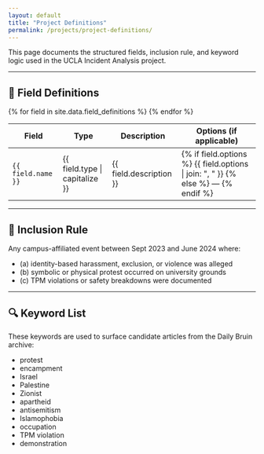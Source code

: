 ```yaml
---
layout: default
title: "Project Definitions"
permalink: /projects/project-definitions/
---
```



This page documents the structured fields, inclusion rule, and keyword logic used in the UCLA Incident Analysis project.

---

## 🔢 Field Definitions

<table>
  <thead>
    <tr>
      <th>Field</th>
      <th>Type</th>
      <th>Description</th>
      <th>Options (if applicable)</th>
    </tr>
  </thead>
  <tbody>
    {% for field in site.data.field_definitions %}
    <tr>
      <td><code>{{ field.name }}</code></td>
      <td>{{ field.type | capitalize }}</td>
      <td>{{ field.description }}</td>
      <td>
        {% if field.options %}
          {{ field.options | join: ", " }}
        {% else %}
          —
        {% endif %}
      </td>
    </tr>
    {% endfor %}
  </tbody>
</table>

---

## 📜 Inclusion Rule

Any campus-affiliated event between Sept 2023 and June 2024 where:

- (a) identity-based harassment, exclusion, or violence was alleged  
- (b) symbolic or physical protest occurred on university grounds  
- (c) TPM violations or safety breakdowns were documented

---

## 🔍 Keyword List

These keywords are used to surface candidate articles from the Daily Bruin archive:

- protest  
- encampment  
- Israel  
- Palestine  
- Zionist  
- apartheid  
- antisemitism  
- Islamophobia  
- occupation  
- TPM violation  
- demonstration
